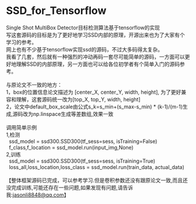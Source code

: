 # SSD_for_Tensorflow
Single Shot MultiBox Detector目标检测算法基于tensorflow的实现<br/>
写这套源码的目标是为了更好地学习SSD内部的原理，开源出来也为了大家有个学习的参考。<br/>
网上也有不少基于tensorflow实现ssd的源码，不过大多码得太复杂。<br/>
我看了几套，然后就有一种强烈的冲动再码一套尽可能简单的源码，一方面可以更好地理解SSD的内部原理，另一方面也可以给各位初学者有个简单入门的源码参考。<br/>
<br/>
与原论文不一致的地方：<br/>
1，box的位置信息论文描述为 [center_X, center_Y, width, height], 为了更好兼容和理解，这套源码统一改为[top_X, top_Y, width, height]<br/>
2，论文中default_box_scale由公式s_k=s_min+(s_max-s_min) * (k-1)/(m-1)生成,源码改为np.linspace生成等差数组,效果一致<br/>
<br/>
调用简单示例<br/>
1,检测<br/>
&nbsp;&nbsp;ssd_model = ssd300.SSD300(tf_sess=sess, isTraining=False)<br/>
&nbsp;&nbsp;f_class,f_location = ssd_model.run(input_img,None)<br/>
2,训练<br/>
&nbsp;&nbsp;ssd_model = ssd300.SSD300(tf_sess=sess, isTraining=True)<br/>
&nbsp;&nbsp;loss_all,loss_location,loss_class = ssd_model.run(train_data, actual_data)<br/>
<br/>
【整体框架源码已完成，可以参考学习.但是卷积参数还没有跟原论文一致,而且还没完成训练,可能还存在一些问题,如果发现有问题,请告诉我:jasonli8848@qq.com】<br/>
